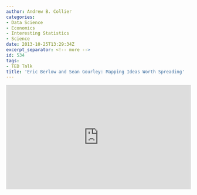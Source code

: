 ```yaml
---
author: Andrew B. Collier
categories:
- Data Science
- Economics
- Interesting Statistics
- Science
date: 2013-10-25T13:29:34Z
excerpt_separator: <!-- more -->
id: 534
tags:
- TED Talk
title: 'Eric Berlow and Sean Gourley: Mapping Ideas Worth Spreading'
---
```


<div style="max-width:640"><div style="position:relative;height:0;padding-bottom:56.25%"><iframe src="https://embed.ted.com/talks/eric_berlow_and_sean_gourley_mapping_ideas_worth_spreading" width="640" height="360" style="position:absolute;left:0;top:0;width:100%;height:100%" frameborder="0" scrolling="no" allowfullscreen></iframe></div></div>